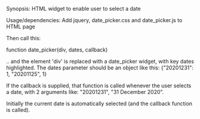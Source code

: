 Synopsis:
HTML widget to enable user to select a date

Usage/dependencies:
Add jquery, date_picker.css and date_picker.js to HTML page

Then call this:

function date_picker(div, dates, callback)

.. and the element 'div' is replaced with a date_picker widget, with key dates highlighted. The dates parameter should be an object like this: {"20201231": 1, "20201125", 1}

If the callback is supplied, that function is called whenever the user selects a date, with 2 arguments like: "20201231", "31 December 2020".

Initially the current date is automatically selected (and the callback function is called).
